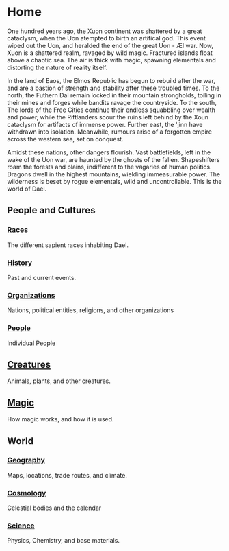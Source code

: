 # Home
One hundred years ago, the Xuon continent was shattered by a great
cataclysm, when the Uon atempted to birth an artifical god. This event
wiped out the Uon, and heralded the end of the great Uon - Æl war.
Now, Xuon is a shattered realm, ravaged by wild magic. Fractured islands float
above a chaotic sea. The air is thick with magic, spawning
elementals and distorting the nature of reality itself.

In the land of Eaos, the Elmos Republic has begun to rebuild after the
war, and are a bastion of strength and stability after these troubled
times.
To the north, the Futhern Dal remain locked in their mountain
strongholds, toiling in their mines and forges while bandits ravage the
countryside.
To the south, The lords of the Free Cities continue their endless
squabbling over wealth and power, while the Riftlanders scour the ruins
left behind by the Xoun cataclysm for artifacts of immense power.
Further east, the 'jinn have withdrawn into isolation.
Meanwhile, rumours arise of a forgotten empire across the western sea, set on conquest.

Amidst these nations, other dangers flourish. 
Vast battlefields, left in the wake of the Uon war, are haunted by the ghosts of the fallen.
Shapeshifters roam the forests and plains, indifferent to the vagaries of human politics.
Dragons dwell in the highest mountains, wielding immeasurable power.
The wilderness is beset by rogue elementals, wild and uncontrollable.
This is the world of Dael.

## People and Cultures

### [Races](./culture/races)

The different sapient races inhabiting Dael.

### [History](./culture/history/history)

Past and current events.

### [Organizations](./culture/organizations)

Nations, political entities, religions, and other organizations

### [People](./culture/people)

Individual People

## [Creatures](./world/bestiary/)

Animals, plants, and other creatures.

## [Magic](./world/magic)

How magic works, and how it is used.

## World

### [Geography](./world/geography)

Maps, locations, trade routes, and climate.

### [Cosmology](./world/cosmology/cosmology)

Celestial bodies and the calendar

### [Science](./world/science)

Physics, Chemistry, and base materials.



